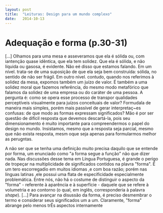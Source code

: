 ```yaml
---
layout: post
title:  "Leituras: Design para um mundo complexo"
date:   2014-10-13
---
```


# Adequação e forma (p.30-31)

[...] Olhamos para uma mesa e asseveramos que ela é sólida ou, com iantenção quase idêntica, que ela tem solidez. Que ela é sólida, e não líquida ou gasosa, é evidente. Não eé disso que estamos falando. Em um nível. trata-se de uma suposição de que ela seja bem construída: sólida, no sentido de não ser frágil. Em outro nível. contudo, quando nos referimos à solidez da mesa, expomos também um juízo de valor. É também a uma solidez moral que fazemos referência, do mesmo modo metafórico que falamos da solidez de uma empresa ou do caráter de uma pessoa. A pergunta é: como se opera esse processo de transpor qualidades perceptíveis visualmente para juízos conceituais de valor? Formudala de maneira mais simples, porém mais passível de gerar interpretaç~es confusas: de que modo as formas expressam significados? Mão é por ser questão de difícil resposta que devemos descartá-la, pois seu dimensionamento é muito importante para compreendermos o papel do design no mundo. Insistamos, mesmo que a resposta seja parcial, mesmo que não exista resposta, mesm oque seja apenas para formularmos melhor as perugntas.  

A não ser que se tenha uma definição muito precisa daquilo que se entende por forma, um enunciado como "a forma segue a função" não que dizer nada. Nas discussões desse tema em Língua Portuguesa, é grande o perigo de tropeçar na multiplicidade de significados contidos na plavra "forma". É um tero escorregadio em muitos idiomas ,e com boa razão; porém nas línguas latinas ,ele possui uma flata de especificidade especialmente problemática. Entre nós, não há o costume de distinguir o aspecto da "forma" - referente à aparência e à superfície - daquele que se refere à volumetria e ao contorno (o qual, em inglês, corresponderia à palavra _shape_). [...] Para avançar na disussão da forma, é preciso desmembrar o termo e considerar seus significados um a um. Claramente, "forma" abrange pelo menos trÊs aspectos internamente 